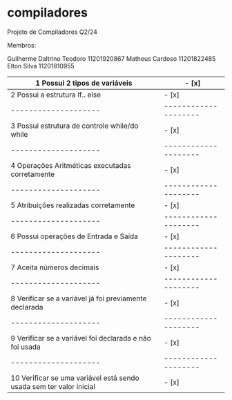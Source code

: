 # compiladores
Projeto de Compiladores Q2/24

Membros:

Guilherme Daltrino Teodoro 11201920867
Matheus Cardoso 11201822485
Elton Silva 11201810955


1 Possui 2 tipos de variáveis | - [x]
--------------------|--------------------|
2 Possui a estrutura If.. else |- [x]
--------------------|--------------------|
3 Possui estrutura de controle while/do while | - [x]
--------------------|--------------------|
4 Operações Aritméticas executadas corretamente | - [x]
--------------------|--------------------|
5 Atribuições realizadas corretamente | - [x]
--------------------|--------------------|
6 Possui operações de Entrada e Saída | - [x]
--------------------|--------------------|
7 Aceita números decimais | - [x]
--------------------|--------------------|
8 Verificar se a variável já foi previamente declarada | - [x]
--------------------|--------------------|--------------------|
9 Verificar se a variável foi declarada e não foi usada | - [x]
--------------------|--------------------|--------------------|
10 Verificar se uma variável está sendo usada sem ter valor inicial | - [x]
